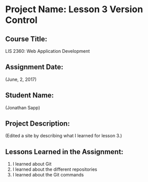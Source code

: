 # Project Name:  Lesson 3 Version Control

## Course Title:
LIS 2360:  Web Application Development

## Assignment Date:  
(June, 2, 2017)

## Student Name:  
(Jonathan Sapp)

## Project Description:
(Edited a site by describing what I learned for lesson 3.)

## Lessons Learned in the Assignment:
1. I learned about Git
2. I learned about the different repositories
3. I learned about the Git commands
